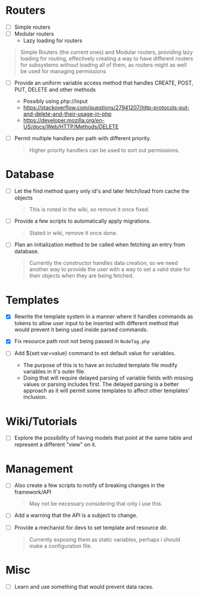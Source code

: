 # Routers
- [ ] Simple routers
- [ ] Modular routers
    - Lazy loading for routers
> Simple Routers (the current ones) and Modular routers, providing lazy loading for routing, effectively creating a way to have different routers for subsystems without loading all of them, as routers might as well be used for managing permissions

- [ ] Provide an uniform variable access method that handles CREATE, POST, PUT, DELETE and other methods
    - Possibly using php://input
    - <https://stackoverflow.com/questions/27941207/http-protocols-put-and-delete-and-their-usage-in-php>
    - <https://developer.mozilla.org/en-US/docs/Web/HTTP/Methods/DELETE>

- [ ] Permit multiple handlers per path with different priority.
    > Higher priority handlers can be used to sort out permissions.


# Database

- [ ] Let the find method query only id's and later fetch/load from cache the objects
    > This is noted in the wiki, so remove it once fixed.

- [ ] Provide a few scripts to automatically apply migrations.
    > Stated in wiki, remove it once done.

- [ ] Plan an initialization method to be called when fetching an entry from database.
    > Currently the constructor handles data creation, so we need another way to provide the user with a way to set a valid state for their objects when they are being fetched.

# Templates
- [x] Rewrite the template system in a manner where it handles commands as tokens to allow user input to be inserted with different method that would prevent it being used inside parsed commands.
- [x] Fix resource path root not being passed in `NodeTag.php`

- [ ] Add ${set:var=value} command to est default value for variables.
    - The purpose of this is to have an included template file modify variables in it's outer file.
    - Doing that will require delayed parsing of variable fields with missing values or parsing includes first. The delayed parsing is a better approach as it will permit some templates to affect other templates' inclusion.


# Wiki/Tutorials
- [ ] Explore the possibility of having models that point at the same table and represent a different "view" on it.


# Management
- [ ] Also create a few scripts to notify of breaking changes in the framework/API
    > May not be necessary considering that only i use this.
- [ ] Add a warning that the API is a subject to change.
 
- [ ] Provide a mechanist for devs to set template and resource dir.
    > Currently exposing them as static variables, perhaps i should make a configuration file.


# Misc

- [ ] Learn and use something that would prevent data races.

